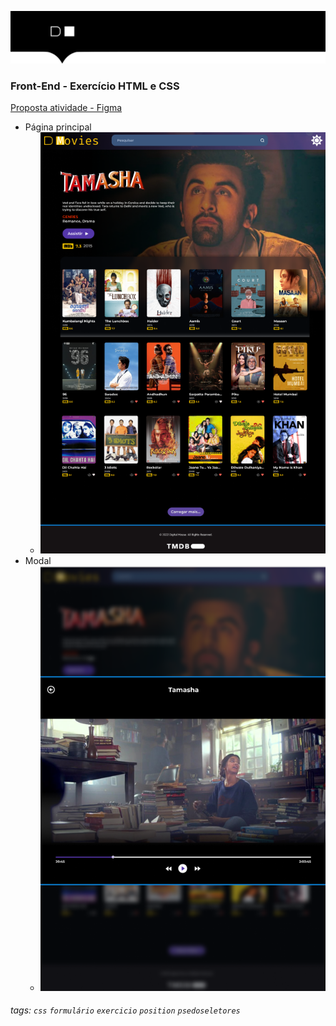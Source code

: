 ![](./assets/hd-header.png)

### Front-End - Exercício HTML e CSS

[Proposta atividade - Figma](https://www.figma.com/file/0FOLzrFYdd9GAhKGEHxMQY/frontend-m03-14-desafio?node-id=0%3A1)

- Página principal
  - ![](./assets/01.png)
- Modal
  - ![](./assets/02.png)
  
###### tags: `css` `formulário` `exercicio` `position` `psedoseletores`  